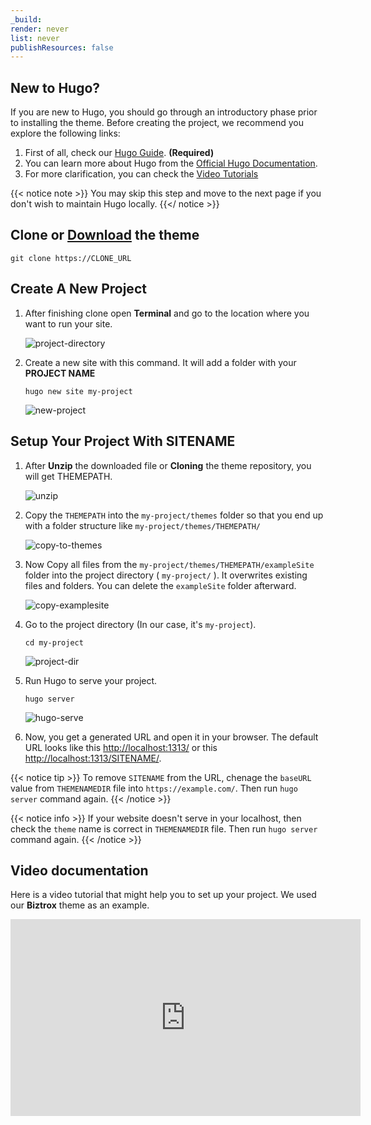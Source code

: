```yaml
---
_build:
render: never
list: never
publishResources: false
---
```


## New to Hugo?

If you are new to Hugo, you should go through an introductory phase prior to installing the theme. Before creating the project, we recommend you explore the following links:

1. First of all, check our [Hugo Guide](/guide/). **(Required)**
2. You can learn more about Hugo from the [Official Hugo Documentation](https://gohugo.io/getting-started/installing/).
3. For more clarification, you can check the [Video Tutorials](https://www.youtube.com/watch?v=qtIqKaDlqXo&list=PLLAZ4kZ9dFpOnyRlyS-liKL5ReHDcj4G3)

{{< notice note >}}
You may skip this step and move to the next page if you don't wish to maintain Hugo locally.
{{</ notice >}}

## Clone or [Download](https://DOWNLOAD_URL) the theme

```shell
git clone https://CLONE_URL
```

## Create A New Project

1. After finishing clone open **Terminal** and go to the location where you want to run your site.

    ![project-directory](/images/theme-installation/project-path.png)

2. Create a new site with this command. It will add a folder with your **PROJECT NAME**

    ```shell
    hugo new site my-project
    ```

    ![new-project](/images/theme-installation/new-project.png)

## Setup Your Project With SITENAME

1. After **Unzip** the downloaded file or **Cloning** the theme repository, you will get THEMEPATH.

    ![unzip](../images/unzip.png)

2. Copy the `THEMEPATH` into the `my-project/themes` folder so that you end up with a folder structure like `my-project/themes/THEMEPATH/`

    ![copy-to-themes](../images/copy-theme.png)

3. Now Copy all files from the `my-project/themes/THEMEPATH/exampleSite` folder into the project directory ( `my-project/` ). It overwrites existing files and folders. You can delete the `exampleSite` folder afterward.

    ![copy-examplesite](../images/copy-examplesite.png)

4. Go to the project directory (In our case, it's `my-project`).

    ```shell
    cd my-project
    ```

    ![project-dir](/images/theme-installation/project-dir.png)

5. Run Hugo to serve your project.

    ```shell
    hugo server
    ```

    ![hugo-serve](/images/theme-installation/hugo-serve.png)

6. Now, you get a generated URL and open it in your browser. The default URL looks like this [http://localhost:1313/](http://localhost:1313/) or this  [http://localhost:1313/SITENAME/](http://localhost:1313/SITENAME/).

{{< notice tip >}}
To remove `SITENAME` from the URL, chenage the `baseURL` value from `THEMENAMEDIR` file into `https://example.com/`. Then run `hugo server` command again.
{{< /notice >}}

{{< notice info >}}
If your website doesn't serve in your localhost, then check the `theme` name is correct in `THEMENAMEDIR` file. Then run `hugo server` command again.
{{< /notice >}}

## Video documentation

Here is a video tutorial that might help you to set up your project. We used our **Biztrox** theme as an example.

<iframe width="560" height="315" src="https://www.youtube.com/embed/jrkvirglgaQ" title="YouTube video player" frameborder="0" allow="accelerometer; autoplay; clipboard-write; encrypted-media; gyroscope; picture-in-picture" allowfullscreen></iframe>
